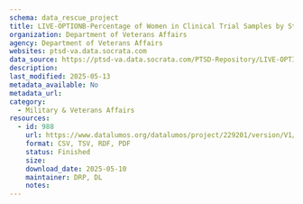 ```yaml
---
schema: data_rescue_project 
title: LIVE-OPTIONB-Percentage of Women in Clinical Trial Samples by Study Class
organization: Department of Veterans Affairs
agency: Department of Veterans Affairs
websites: ptsd-va.data.socrata.com
data_source: https://ptsd-va.data.socrata.com/PTSD-Repository/LIVE-OPTIONB-Percentage-of-Women-in-Clinical-Trial/je8n-zvqp
description: 
last_modified: 2025-05-13
metadata_available: No
metadata_url: 
category:
  - Military & Veterans Affairs 
resources:
  - id: 988
    url: https://www.datalumos.org/datalumos/project/229201/version/V1/view
    format: CSV, TSV, RDF, PDF
    status: Finished
    size: 
    download_date: 2025-05-10
    maintainer: DRP, DL
    notes: 
---
```


